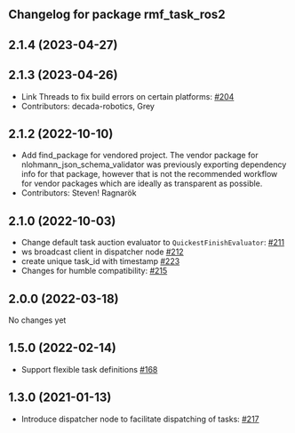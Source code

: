## Changelog for package rmf_task_ros2

2.1.4 (2023-04-27)
------------------

2.1.3 (2023-04-26)
------------------
* Link Threads to fix build errors on certain platforms: [#204](https://github.com/open-rmf/rmf_ros2/issues/204)
* Contributors: decada-robotics, Grey

2.1.2 (2022-10-10)
------------------
* Add find_package for vendored project.
  The vendor package for nlohmann_json_schema_validator was previously
  exporting dependency info for that package, however that is not the
  recommended workflow for vendor packages which are ideally as
  transparent as possible.
* Contributors: Steven! Ragnarök


2.1.0 (2022-10-03)
------------------
* Change default task auction evaluator to `QuickestFinishEvaluator`: [#211](https://github.com/open-rmf/rmf_ros2/pull/211)
* ws broadcast client in dispatcher node [#212](https://github.com/open-rmf/rmf_ros2/pull/212)
* create unique task_id with timestamp [#223](https://github.com/open-rmf/rmf_ros2/pull/223)
* Changes for humble compatibility: [#215](https://github.com/open-rmf/rmf_ros2/issues/215)

2.0.0 (2022-03-18)
------------------
No changes yet

1.5.0 (2022-02-14)
------------------
* Support flexible task definitions [#168](https://github.com/open-rmf/rmf_ros2/pull/168)

1.3.0 (2021-01-13)
------------------
* Introduce dispatcher node to facilitate dispatching of tasks: [#217](https://github.com/osrf/rmf_core/pull/217)
